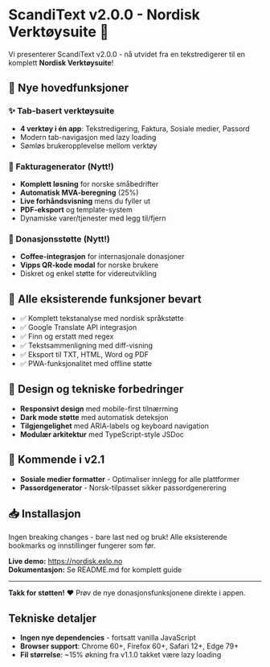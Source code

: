 # ScandiText v2.0.0 - Nordisk Verktøysuite 🎉

Vi presenterer ScandiText v2.0.0 - nå utvidet fra en tekstredigerer til en komplett **Nordisk Verktøysuite**!

## 🌟 Nye hovedfunksjoner

### ✨ Tab-basert verktøysuite
- **4 verktøy i én app**: Tekstredigering, Faktura, Sosiale medier, Passord
- Modern tab-navigasjon med lazy loading
- Sømløs brukeropplevelse mellom verktøy

### 📄 Fakturagenerator (Nytt!)
- **Komplett løsning** for norske småbedrifter
- **Automatisk MVA-beregning** (25%)
- **Live forhåndsvisning** mens du fyller ut
- **PDF-eksport** og template-system
- Dynamiske varer/tjenester med legg til/fjern

### 🙏 Donasjonsstøtte (Nytt!)
- **Coffee-integrasjon** for internasjonale donasjoner
- **Vipps QR-kode modal** for norske brukere
- Diskret og enkel støtte for videreutvikling

## 🔄 Alle eksisterende funksjoner bevart
- ✅ Komplett tekstanalyse med nordisk språkstøtte
- ✅ Google Translate API integrasjon  
- ✅ Finn og erstatt med regex
- ✅ Tekstsammenligning med diff-visning
- ✅ Eksport til TXT, HTML, Word og PDF
- ✅ PWA-funksjonalitet med offline støtte

## 🎨 Design og tekniske forbedringer
- **Responsivt design** med mobile-first tilnærming
- **Dark mode støtte** med automatisk deteksjon
- **Tilgjengelighet** med ARIA-labels og keyboard navigation
- **Modulær arkitektur** med TypeScript-style JSDoc

## 🚀 Kommende i v2.1
- **Sosiale medier formatter** - Optimaliser innlegg for alle plattformer
- **Passordgenerator** - Norsk-tilpasset sikker passordgenerering

## 📥 Installasjon
Ingen breaking changes - bare last ned og bruk! Alle eksisterende bookmarks og innstillinger fungerer som før.

**Live demo:** https://nordisk.exlo.no  
**Dokumentasjon:** Se README.md for komplett guide

---

**Takk for støtten!** ❤️ Prøv de nye donasjonsfunksjonene direkte i appen.

## Tekniske detaljer
- **Ingen nye dependencies** - fortsatt vanilla JavaScript
- **Browser support**: Chrome 60+, Firefox 60+, Safari 12+, Edge 79+
- **Fil størrelse**: ~15% økning fra v1.1.0 takket være lazy loading
